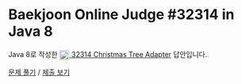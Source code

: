 # Baekjoon Online Judge #32314 in Java 8
Java 8로 작성한 [<img src="https://static.solved.ac/tier_small/1.svg" height="20" align="center">
32314 Christmas Tree Adapter](https://www.acmicpc.net/problem/32314) 답안입니다.

[문제 풀기](https://www.acmicpc.net/problem/32314) /
[제출 보기](https://www.acmicpc.net/source/87224943)
